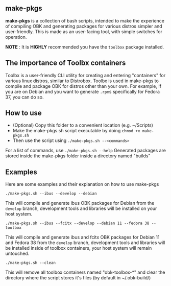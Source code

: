 ## make-pkgs

**make-pkgs** is a collection of bash scripts, intended to make the experience of compiling OBK and generating packages for various distros simpler and user-friendly.
This is made as an user-facing tool, with simple switches for operation.

**NOTE** : It is **HIGHLY** recommended you have the `toolbox` package installed.

## The importance of Toolbx containers

Toolbx is a user-friendly CLI utility for creating and entering "containers" for various linux distros, similar to Distrobox.
Toolbx is used in make-pkgs to compile and package OBK for distros other than your own.
For example, If you are on Debian and you want to generate `.rpm`s specifically for Fedora 37, you can do so.

## How to use

- (Optional) Copy this folder to a convenient location (e.g. ~/Scripts)
- Make the make-pkgs.sh script executable by doing `chmod +x make-pkgs.sh`
- Then use the script using `./make-pkgs.sh --<commands>`

For a list of commands, use `./make-pkgs.sh --help`
Generated packages are stored inside the make-pkgs folder inside a directory named "builds"

## Examples

Here are some examples and their explanation on how to use make-pkgs
```
./make-pkgs.sh --ibus --develop --debian
```
This will compile and generate ibus OBK packages for Debian from the `develop` branch, development tools and libraries will be installed on your host system.
```
./make-pkgs.sh --ibus --fcitx --develop --debian 11 --fedora 38 --toolbox
```
This will compile and generate ibus and fcitx OBK packages for Debian 11 and Fedora 38 from the `develop` branch, development tools and libraries will be installed inside of toolbox containers, your host system will remain untouched.
```
./make-pkgs.sh --clean
```
This will remove all toolbox containers named "obk-toolbox-*" and clear the directory where the script stores it's files (by default in ~/.obk-build/)
